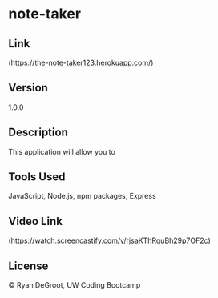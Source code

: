 # note-taker

## Link
(https://the-note-taker123.herokuapp.com/)


## Version
1.0.0

## Description
This application will allow you to 

## Tools Used
JavaScript, Node.js, npm packages, Express

## Video Link
(https://watch.screencastify.com/v/rjsaKThRquBh29p7OF2c)

## License
© Ryan DeGroot, UW Coding Bootcamp